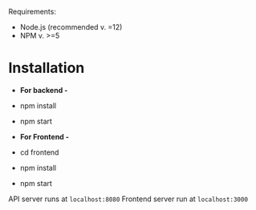 



Requirements:

* Node.js (recommended v. =12)
* NPM v. >=5

 # Installation

* __For backend -__
* npm install
* npm start

* __For Frontend -__
* cd frontend
* npm install
* npm start


API server runs at `localhost:8080`
Frontend server run at `localhost:3000`
